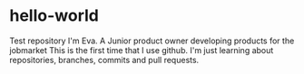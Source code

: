 # hello-world
Test repository
I'm Eva. A Junior product owner developing products for the jobmarket
This is the first time that I use github. 
I'm just learning about repositories, branches, commits and pull requests. 

